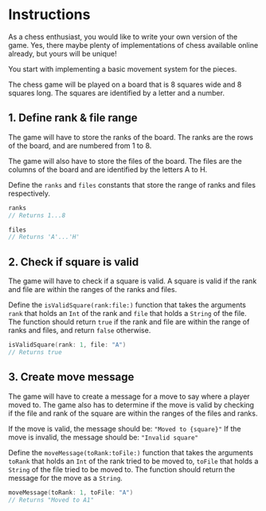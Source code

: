 # Instructions

As a chess enthusiast, you would like to write your own version of the game.
Yes, there maybe plenty of implementations of chess available online already, but yours will be unique!

You start with implementing a basic movement system for the pieces.

The chess game will be played on a board that is 8 squares wide and 8 squares long.
The squares are identified by a letter and a number.

## 1. Define rank & file range

The game will have to store the ranks of the board.
The ranks are the rows of the board, and are numbered from 1 to 8.

The game will also have to store the files of the board.
The files are the columns of the board and are identified by the letters A to H.

Define the `ranks` and `files` constants that store the range of ranks and files respectively.

```swift
ranks
// Returns 1...8

files
// Returns 'A'...'H'
```

## 2. Check if square is valid

The game will have to check if a square is valid.
A square is valid if the rank and file are within the ranges of the ranks and files.

Define the `isValidSquare(rank:file:)` function that takes the arguments `rank` that holds an `Int` of the rank and `file` that holds a `String` of the file.
The function should return `true` if the rank and file are within the range of ranks and files, and return `false` otherwise.

```swift
isValidSquare(rank: 1, file: "A")
// Returns true
```

## 3. Create move message

The game will have to create a message for a move to say where a player moved to.
The game also has to determine if the move is valid by checking if the file and rank of the square are within the ranges of the files and ranks.

If the move is valid, the message should be: `"Moved to {square}"`
If the move is invalid, the message should be: `"Invalid square"`

Define the `moveMessage(toRank:toFile:)` function that takes the arguments `toRank` that holds an `Int` of the rank tried to be moved to, `toFile` that holds a `String` of the file tried to be moved to.
The function should return the message for the move as a `String`.

```swift
moveMessage(toRank: 1, toFile: "A")
// Returns "Moved to A1"
```
